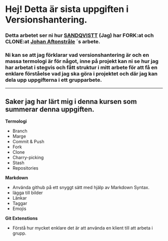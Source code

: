 # Hej! Detta är sista uppgiften i Versionshantering. 
### Detta arbetet ser ni hur [SANDQVISTT](https://github.com/SANDQVISTT) (Jag) har FORK:at och CLONE:at [Johan Aftonstråle](https://github.com/johan-at-grit) ´s arbete.
### Ni kan se att jag förklarar vad versionshantering är och en massa **termologi** är för något, inne på projekt kan ni se hur jag har arbetat i stegvis och  fått struktur i mitt arbete för att få en enklare förståelse vad jag ska göra i projektet och där jag kan dela upp uppgifterna i ett grupparbete.

---
Saker jag har lärt mig i denna kursen som summerar denna uppgiften.
----
**Termologi** 
- Branch
- Marge
- Commit & Push
- Fork
- Clone
- Charry-picking 
- Stash
- Repositories

**Markdown** 
- Använda github på ett snyggt sätt 
med hjälp av Markdown Syntax.
- lägga till bilder
- Länkar 
- Taggar 
- Emojis


**Git Extenstions**
- Förstå hur mycket enklare det är att använda en klient till att arbeta i grupp.

